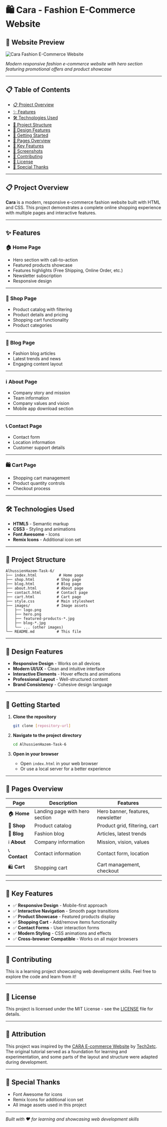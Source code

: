 # 🛍️ Cara - Fashion E-Commerce Website

## 📸 Website Preview

![Cara Fashion E-Commerce Website](images/website-showcase.jpg)

*Modern responsive fashion e-commerce website with hero section featuring promotional offers and product showcase*

---

## 📋 Table of Contents
- [📋 Project Overview](#-project-overview)
- [✨ Features](#-features)
- [🛠️ Technologies Used](#️-technologies-used)
- [📁 Project Structure](#-project-structure)
- [🎨 Design Features](#-design-features)
- [🚀 Getting Started](#-getting-started)
- [📱 Pages Overview](#-pages-overview)
- [🎯 Key Features](#-key-features)
- [📸 Screenshots](#-screenshots)
- [🤝 Contributing](#-contributing)
- [📄 License](#-license)
- [🌟 Special Thanks](#-special-thanks)

---

## 📋 Project Overview

**Cara** is a modern, responsive e-commerce fashion website built with HTML and CSS. This project demonstrates a complete online shopping experience with multiple pages and interactive features.

---

## ✨ Features

### 🏠 **Home Page**
- Hero section with call-to-action
- Featured products showcase
- Features highlights (Free Shipping, Online Order, etc.)
- Newsletter subscription
- Responsive design

---

### 🛒 **Shop Page**
- Product catalog with filtering
- Product details and pricing
- Shopping cart functionality
- Product categories

---

### 📝 **Blog Page**
- Fashion blog articles
- Latest trends and news
- Engaging content layout

---

### ℹ️ **About Page**
- Company story and mission
- Team information
- Company values and vision
- Mobile app download section

---

### 📞 **Contact Page**
- Contact form
- Location information
- Customer support details

---

### 🛍️ **Cart Page**
- Shopping cart management
- Product quantity controls
- Checkout process

---

## 🛠️ Technologies Used

- **HTML5** - Semantic markup
- **CSS3** - Styling and animations
- **Font Awesome** - Icons
- **Remix Icons** - Additional icon set

---

## 📁 Project Structure

```
AlhussienHazem-Task-6/
├── index.html          # Home page
├── shop.html          # Shop page
├── blog.html          # Blog page
├── about.html         # About page
├── contact.html       # Contact page
├── cart.html          # Cart page
├── style.css          # Main stylesheet
├── images/            # Image assets
│   ├── logo.png
│   ├── hero.png
│   ├── featured-products-*.jpg
│   ├── blog-*.jpg
│   └── ... (other images)
└── README.md          # This file
```

---

## 🎨 Design Features

- **Responsive Design** - Works on all devices
- **Modern UI/UX** - Clean and intuitive interface
- **Interactive Elements** - Hover effects and animations
- **Professional Layout** - Well-structured content
- **Brand Consistency** - Cohesive design language
---

## 🚀 Getting Started

1. **Clone the repository**
   ```bash
   git clone [repository-url]
   ```

2. **Navigate to the project directory**
   ```bash
   cd AlhussienHazem-Task-6
   ```

3. **Open in your browser**
   - Open `index.html` in your web browser
   - Or use a local server for a better experience

---

## 📱 Pages Overview

| Page | Description | Features |
|------|-------------|----------|
| 🏠 **Home** | Landing page with hero section | Hero banner, features, newsletter |
| 🛒 **Shop** | Product catalog | Product grid, filtering, cart |
| 📝 **Blog** | Fashion blog | Articles, latest trends |
| ℹ️ **About** | Company information | Mission, vision, values |
| 📞 **Contact** | Contact information | Contact form, location |
| 🛍️ **Cart** | Shopping cart | Cart management, checkout |

---

## 🎯 Key Features

- ✅ **Responsive Design** - Mobile-first approach
- ✅ **Interactive Navigation** - Smooth page transitions
- ✅ **Product Showcase** - Featured products display
- ✅ **Shopping Cart** - Add/remove items functionality
- ✅ **Contact Forms** - User interaction forms
- ✅ **Modern Styling** - CSS animations and effects
- ✅ **Cross-browser Compatible** - Works on all major browsers

---

## 🤝 Contributing

This is a learning project showcasing web development skills. Feel free to explore the code and learn from it!

---

## 📄 License

This project is licensed under the MIT License - see the [LICENSE](LICENSE) file for details.

---

## 🙏 Attribution

This project was inspired by the [CARA E-commerce Website](https://github.com/tech2etc/Build-and-Deploy-Ecommerce-Website) by [Tech2etc](https://www.youtube.com/c/Tech2etc).  
The original tutorial served as a foundation for learning and experimentation, and some parts of the layout and structure were adapted during development.

---

## 🌟 Special Thanks

- Font Awesome for icons
- Remix Icons for additional icon set
- All image assets used in this project

---

*Built with ❤️ for learning and showcasing web development skills* 
